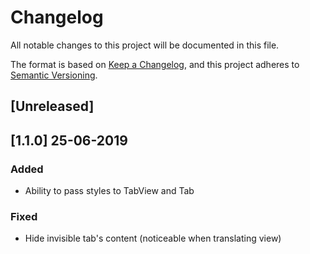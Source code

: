 # Changelog

All notable changes to this project will be documented in this file.

The format is based on [Keep a Changelog](https://keepachangelog.com/en/1.0.0/),
and this project adheres to [Semantic Versioning](https://semver.org/spec/v2.0.0.html).

## [Unreleased]

## [1.1.0] 25-06-2019

### Added

- Ability to pass styles to TabView and Tab

### Fixed

- Hide invisible tab's content (noticeable when translating view)

